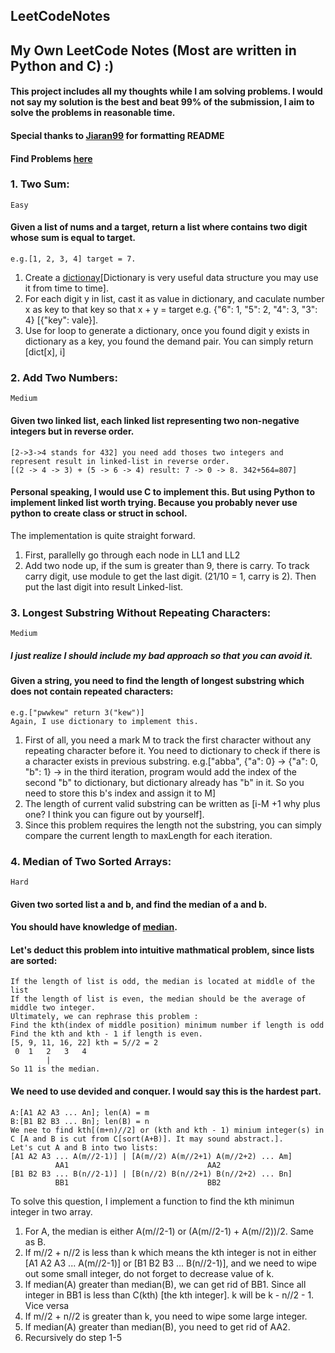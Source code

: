 ## LeetCodeNotes
## My Own LeetCode Notes (Most are written in Python and C) :)
#### This project includes all my thoughts while I am solving problems. I would not say my solution is the best and beat 99% of the submission, I aim to solve the problems in reasonable time.
#### Special thanks to [Jiaran99](https://github.com/Jiaran98) for formatting README
#### Find Problems [here](https://leetcode.com/problemset/all/)
### 1. Two Sum:
`Easy`
#### Given a list of nums and a target, return a list where contains two digit whose sum is equal to target.
```
e.g.[1, 2, 3, 4] target = 7.
```
1. Create a [dictionay](https://docs.python.org/3/tutorial/datastructures.html)[Dictionary is very useful data structure you may use it from time to time].
2.   For each digit y in list, cast it as value in dictionary, and caculate number x as key to that key so that x + y = target e.g. {"6": 1, "5": 2, "4": 3, "3": 4} [{"key": vale}]. 
3. Use for loop to generate a dictionary, once you found digit y exists in dictionary as a key, you found the demand pair. You can simply return [dict[x], i]

### 2. Add Two Numbers:
`Medium`
#### Given two linked list, each linked list representing two non-negative integers but in reverse order.
```
[2->3->4 stands for 432] you need add thoses two integers and represent result in linked-list in reverse order. 
[(2 -> 4 -> 3) + (5 -> 6 -> 4) result: 7 -> 0 -> 8. 342+564=807] 
```
#### Personal speaking, I would use C to implement this. But using Python to implement linked list worth trying. Because you probably never use python to create class or struct in school.

The implementation is quite straight forward. 
1. First, parallelly go through each node in LL1 and LL2
2. Add two node up, if the sum is greater than 9, there is carry. To track carry digit, use module to get the last digit. (21/10 = 1, carry is 2). Then put the last digit into result Linked-list.

### 3. Longest Substring Without Repeating Characters:
`Medium`
##### I just realize I should include my bad approach so that you can avoid it.
#### Given a string, you need to find the length of longest substring which does not contain repeated characters: 
```
e.g.["pwwkew" return 3("kew")]
Again, I use dictionary to implement this. 
```
1. First of all, you need a mark M to track the first character without any repeating character before it. You need to dictionary to check if there is a character exists in previous substring. 
e.g.["abba", {"a": 0} -> {"a": 0, "b": 1} -> in the third iteration, program would add the index of the second "b" to dictionary, but dictionary already has "b" in it. So you need to store this b's index and assign it to M] 
2. The length of current valid substring can be written as [i-M +1 why plus one? I think you can figure out by yourself].
3. Since this problem requires the length not the substring, you can simply compare the current length to maxLength for each iteration.

### 4. Median of Two Sorted Arrays:
`Hard`
#### Given two sorted list a and b, and find the median of a and b.
#### You should have knowledge of [median](https://www.mathsisfun.com/median.html). 
#### Let's deduct this problem into intuitive mathmatical problem, since lists are sorted:

```
If the length of list is odd, the median is located at middle of the list
If the length of list is even, the median should be the average of middle two integer.
Ultimately, we can rephrase this problem :
Find the kth(index of middle position) minimum number if length is odd
Find the kth and kth - 1 if length is even.
[5, 9, 11, 16, 22] kth = 5//2 = 2
 0  1   2   3   4
        |
So 11 is the median.
```
#### We need to use devided and conquer. I would say this is the hardest part.

```
A:[A1 A2 A3 ... An]; len(A) = m
B:[B1 B2 B3 ... Bn]; len(B) = n
We nee to find kth[(m+n)//2] or (kth and kth - 1) minium integer(s) in C [A and B is cut from C[sort(A+B)]. It may sound abstract.].
Let's cut A and B into two lists:
[A1 A2 A3 ... A(m//2-1)] | [A(m//2) A(m//2+1) A(m//2+2) ... Am]
          AA1                               AA2
[B1 B2 B3 ... B(n//2-1)] | [B(n//2) B(n//2+1) B(n//2+2) ... Bn]
          BB1                               BB2
```
To solve this question, I implement a function to find the kth minimun integer in two array. 
1. For A, the median is either A(m//2-1) or (A(m//2-1) + A(m//2))/2. Same as B.
2. If m//2 + n//2 is less than k which means the kth integer is not in either [A1 A2 A3 ... A(m//2-1)] or [B1 B2 B3 ... B(n//2-1)], and we need to wipe out some small integer, do not forget to decrease value of k. 
3. If median(A) greater than median(B), we can get rid of BB1. Since all integer in BB1 is less than C(kth) [the kth integer]. k will be k - n//2 - 1. Vice versa
4. If m//2 + n//2 is greater than k, you need to wipe some large integer.
5. If median(A) greater than median(B), you need to get rid of AA2.
6. Recursively do step 1-5
